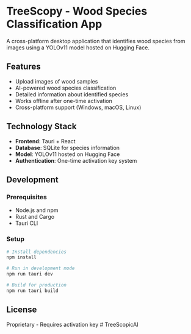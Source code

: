 # TreeScopy - Wood Species Classification App

A cross-platform desktop application that identifies wood species from images using a YOLOv11 model hosted on Hugging Face.

## Features

* Upload images of wood samples
* AI-powered wood species classification
* Detailed information about identified species
* Works offline after one-time activation
* Cross-platform support (Windows, macOS, Linux)

## Technology Stack

* **Frontend**: Tauri + React
* **Database**: SQLite for species information
* **Model**: YOLOv11 hosted on Hugging Face
* **Authentication**: One-time activation key system

## Development

### Prerequisites

* Node.js and npm
* Rust and Cargo
* Tauri CLI

### Setup

```bash
# Install dependencies
npm install

# Run in development mode
npm run tauri dev

# Build for production
npm run tauri build
```

## License

Proprietary - Requires activation key # TreeScopicAI
